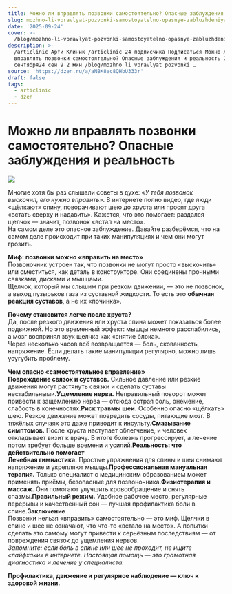 ```yaml
---
title: Можно ли вправлять позвонки самостоятельно? Опасные заблуждения и реальность
slug: mozhno-li-vpravlyat-pozvonki-samostoyatelno-opasnye-zabluzhdeniya-i-realnost
date: '2025-09-24'
cover: >-
  /blog/mozhno-li-vpravlyat-pozvonki-samostoyatelno-opasnye-zabluzhdeniya-i-realnost/cover.jpg
description: >-
  /articlinic Арти Клиник /articlinic 24 подписчика Подписаться Можно ли
  вправлять позвонки самостоятельно? Опасные заблуждения и реальность 24
  сентября24 сен 9 2 мин /blog/mozhno li vpravlyat pozvonki …
source: 'https://dzen.ru/a/aNBK8ec8QHbU333r'
draft: false
tags:
  - articlinic
  - dzen
---
```


# Можно ли вправлять позвонки самостоятельно? Опасные заблуждения и реальность

![](/blog/mozhno-li-vpravlyat-pozvonki-samostoyatelno-opasnye-zabluzhdeniya-i-realnost/img-0.jpg)

Многие хотя бы раз слышали советы в духе: _«У тебя позвонок выскочил, его нужно вправить»_. В интернете полно видео, где люди «щёлкают» спину, поворачивают шею до хруста или просят друга «встать сверху и надавить». Кажется, что это помогает: раздался щелчок — значит, позвонок «встал на место».  
На самом деле это опасное заблуждение. Давайте разберёмся, что на самом деле происходит при таких манипуляциях и чем они могут грозить.  
  
**Миф: позвонки можно «вправить на место»**  
Позвоночник устроен так, что позвонки не могут просто «выскочить» или сместиться, как деталь в конструкторе. Они соединены прочными связками, дисками и мышцами.  
Щелчок, который мы слышим при резком движении, — это не позвонок, а выход пузырьков газа из суставной жидкости. То есть это **обычная реакция суставов**, а не их «починка».  
  
**Почему становится легче после хруста?**  
Да, после резкого движения или хруста спина может показаться более подвижной. Но это временный эффект: мышцы немного расслабились, а мозг воспринял звук щелчка как «снятие блока».  
Через несколько часов всё возвращается — боль, скованность, напряжение. Если делать такие манипуляции регулярно, можно лишь усугубить проблему.  
  
**Чем опасно «самостоятельное вправление»**  
**Повреждение связок и суставов.** Сильное давление или резкие движения могут растянуть связки и сделать суставы нестабильными.**Ущемление нерва.** Неправильный поворот может привести к защемлению нерва — отсюда острая боль, онемение, слабость в конечностях.**Риск травмы шеи.** Особенно опасно «щёлкать» шею. Резкое движение может повредить сосуды, питающие мозг. В тяжёлых случаях это даже приводит к инсульту.**Смазывание симптомов.** После хруста наступает облегчение, и человек откладывает визит к врачу. В итоге болезнь прогрессирует, а лечение потом требует больше времени и усилий.**Реальность: что действительно помогает**  
**Лечебная гимнастика.** Простые упражнения для спины и шеи снимают напряжение и укрепляют мышцы.**Профессиональная мануальная терапия.** Только специалист с медицинским образованием может применять приёмы, безопасные для позвоночника.**Физиотерапия и массаж.** Они помогают улучшить кровообращение и снять спазмы.**Правильный режим.** Удобное рабочее место, регулярные перерывы и качественный сон — лучшая профилактика боли в спине.**Заключение**  
Позвонки нельзя «вправить» самостоятельно — это миф. Щелчки в спине и шее не означают, что что-то «встало на место». А попытки сделать это самому могут привести к серьёзным последствиям — от повреждения связок до ущемления нервов.  
_Запомните: если боль в спине или шее не проходит, не ищите «лайфхаки» в интернете. Настоящая помощь — это грамотная диагностика и лечение у специалиста._

**Профилактика, движение и регулярное наблюдение — ключ к здоровой жизни.**